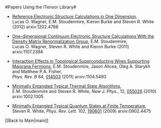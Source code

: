 #Papers Using the ITensor Library#

* [Reference Electronic Structure Calculations in One Dimension](http://arxiv.org/abs/1202.4788), Lucas&nbsp;O.&nbsp;Wagner, E.M.&nbsp;Stoudenmire, Kieron&nbsp;Burke and Steven&nbsp;R.&nbsp;White (2012) arxiv:1202.4788

* [One-dimensional Continuum Electronic Structure Calculations With the Density Matrix Renormalization Group](http://arxiv.org/abs/1107.2394), E.M.&nbsp;Stoudenmire, Lucas&nbsp;O.&nbsp;Wagner, Steven&nbsp;R.&nbsp;White and Kieron&nbsp;Burke (2011) arxiv:1107.2394

* [Interaction Effects in Topological Superconducting Wires Supporting Majorana Fermions](http://link.aps.org/doi/10.1103/PhysRevB.84.014503),  E.M.&nbsp;Stoudenmire, Jason&nbsp;Alicea, Oleg&nbsp;A.&nbsp;Starykh and Matthew&nbsp;P.A.&nbsp;Fisher, </br> <i>Phys. Rev. B</i> 84, [014503](http://link.aps.org/doi/10.1103/PhysRevB.84.014503) (2011) arxiv:1104.5493


* [Minimally Entangled Typical Thermal State Algorithms](http://dx.doi.org/10.1088/1367-2630/12/5/055026), E.M.&nbsp;Stoudenmire and Steven&nbsp;R.&nbsp;White, <i>New J. Phys.</i>, 12, [055026](http://dx.doi.org/10.1088/1367-2630/12/5/055026) (2010) arxiv:1002.1305


* [Minimally Entangled Typical Quantum States at Finite Temperature](http://link.aps.org/doi/10.1103/PhysRevLett.102.190601), Steven&nbsp;R.&nbsp;White, <i>Phys. Rev. Lett.</i> 102, [190601](http://link.aps.org/doi/10.1103/PhysRevLett.102.190601) (2009) arxiv:0902.4475


[[Back to Main|main]]
